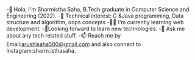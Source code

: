 -👋 Hola, I'm Sharmistha Saha, B.Tech graduate in Computer Science and Engineering (2022).
-💟 Technical interest: C &Java programming, Data structure and algorithm, oops concepts 
-👩‍💻 I'm currently learning web development.
-👀Looking forward to learn new technologies.
-💬 Ask me about any tech related stuff.
-📫 Reach me by Email:arushisaha500@gmail.com and also connect to Instagram:sharm.isthasaha.

